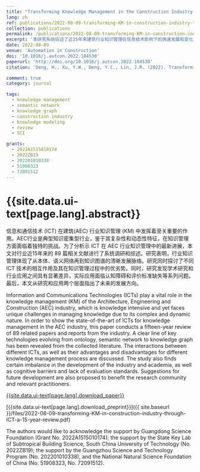 ```yaml
---
title: "Transforming Knowledge Management in the Construction Industry through Information and Communications Technology: A 15-year Review"
lang: zh
ref: publications/2022-08-09-transforming-KM-in-construction-industry-through-ICT-a-15-year-review
collection: publications
permalink: /publications/2022-08-09-transforming-KM-in-construction-industry-through-ICT-a-15-year-review
excerpt: '本研究系统综述了近15年来建筑行业知识管理在信息技术影响下的快速发展和变化，并从研究和实践两个层面指出了未来探索的方向和挑战'
date: 2022-08-09
venue: 'Automation in Construction'
doi: '10.1016/j.autcon.2022.104530'
paperurl: 'http://doi.org/10.1016/j.autcon.2022.104530'
citation: 'Deng, H., Xu, Y.W., Deng, Y.C., Lin, J.R. (2022). Transforming Knowledge Management in the Construction Industry through Information and Communications Technology: A 15-year Review. <i>Automation in Construction</i>, 142, 104530. doi: 10.1016/j.autcon.2022.104530'

comment: true
category: journal

tags: 
  - knowledge management
  - semantic network
  - knowledge graph
  - construction industry
  - knowledge modeling
  - review
  - SCI

grants:
  - 2022A1515010174
  - 2022ZB19
  - 202201010338
  - 51908323
  - 72091512
---
```



{{site.data.ui-text[page.lang].abstract}}
====

信息和通信技术 (ICT) 在建筑(AEC) 行业知识管理 (KM) 中发挥着至关重要的作用。AEC行业是典型知识密集型行业，鉴于其复杂性和动态性特征，在知识管理方面面临着独特的挑战。为了分析示 ICT 在 AEC 行业知识管理中的最新进展，本文对行业近15年来的 89 篇相关文献进行了系统调研和综述。研究表明，行业知识管理体现了从本体、语义网络再到知识图谱的清晰发展脉络。研究同时探讨了不同 ICT 技术的相互作用及其在知识管理过程中的优劣势。同时，研究发现学术研究和行业应用之间具有显著差异，实际应用面临认知障碍和评价标准缺失等系列问题。最后，本文从研究和应用两个层面指出了未来的发展方向。

Information and Communications Technologies (ICTs) play a vital role in the knowledge management (KM) of the Architecture, Engineering and Construction (AEC) industry, which is knowledge intensive and yet faces unique challenges in managing knowledge due to its complex and dynamic nature. In order to show the state-of-the-art of ICTs for knowledge management in the AEC industry, this paper conducts a fifteen-year review of 89 related papers and reports from the industry. A clear line of key technologies evolving from ontology, semantic network to knowledge graph has been revealed from the collected literature. The interactions between different ICTs, as well as their advantages and disadvantages for different knowledge management process are discussed. The study also finds certain imbalance in the development of the industry and academia, as well as cognitive barriers and lack of evaluation standards. Suggestions for future development are also proposed to benefit the research community and relevant practitioners. 

[{{site.data.ui-text[page.lang].download_paper}}]({{page.paperurl}})

[{{site.data.ui-text[page.lang].download_preprint}}]({{ site.baseurl }}/files/2022-08-09-transforming-KM-in-construction-industry-through-ICT-a-15-year-review.pdf)

The authors would like to acknowledge the support by Guangdong Science Foundation (Grant No. 2022A1515010174); the support by the State Key Lab of Subtropical Building Science, South China University of Technology (No. 2022ZB19); the support by the Guangzhou Science and Technology Program (No. 202201010338), and the National Natural Science Foundation of China (No. 51908323, No. 72091512).